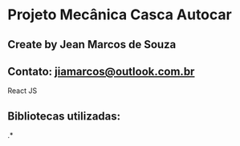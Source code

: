 # Projeto Mecânica Casca Autocar
## Create by Jean Marcos de Souza 
## Contato: jiamarcos@outlook.com.br


React JS

## Bibliotecas utilizadas:
 .*

